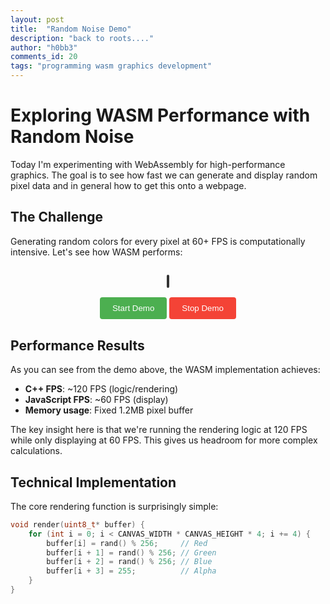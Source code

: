 ```yaml
---
layout: post
title:  "Random Noise Demo"
description: "back to roots...."
author: "h0bb3"
comments_id: 20
tags: "programming wasm graphics development"
---
```

# Exploring WASM Performance with Random Noise

Today I'm experimenting with WebAssembly for high-performance graphics. The goal is to see how fast we can generate and display random pixel data and in general how to get this onto a webpage.

## The Challenge

Generating random colors for every pixel at 60+ FPS is computationally intensive. Let's see how WASM performs:

<div style="text-align: center; margin: 30px 0;">
  <canvas id="demo-canvas" width="640" height="480" style="border: 2px solid #333; border-radius: 8px;"></canvas>
  <br><br>
  <button onclick="startDemo()" style="padding: 10px 20px; background: #4CAF50; color: white; border: none; border-radius: 4px; cursor: pointer;">Start Demo</button>
  <button onclick="stopDemo()" style="padding: 10px 20px; background: #f44336; color: white; border: none; border-radius: 4px; cursor: pointer;">Stop Demo</button>
</div>

## Performance Results

As you can see from the demo above, the WASM implementation achieves:

- **C++ FPS**: ~120 FPS (logic/rendering)
- **JavaScript FPS**: ~60 FPS (display)
- **Memory usage**: Fixed 1.2MB pixel buffer

The key insight here is that we're running the rendering logic at 120 FPS while only displaying at 60 FPS. This gives us headroom for more complex calculations.

## Technical Implementation

The core rendering function is surprisingly simple:

```cpp
void render(uint8_t* buffer) {
    for (int i = 0; i < CANVAS_WIDTH * CANVAS_HEIGHT * 4; i += 4) {
        buffer[i] = rand() % 256;     // Red
        buffer[i + 1] = rand() % 256; // Green
        buffer[i + 2] = rand() % 256; // Blue
        buffer[i + 3] = 255;          // Alpha
    }
}
```

<script src="/log/assets/wasm-demos/random-noise/demo.js"></script>

<script>
let wasmModule = null;
let isRunning = false;
let canvas = null;
let ctx = null;
let pixelBuffer = null;
let imageData = null;
let fpsCounter = 0;
let lastTime = 0;

// Initialize when page loads
window.addEventListener('load', () => {
    canvas = document.getElementById('demo-canvas');
    ctx = canvas.getContext('2d');
    
    // Wait for WASM module to be ready
    if (typeof Module !== 'undefined') {
        Module.onRuntimeInitialized = function() {
            wasmModule = Module;
            console.log('WASM module initialized');
            
            // Initialize the pixel buffer and image data
            const bufferSize = 640 * 480 * 4;
            imageData = ctx.createImageData(640, 480);
            
            // Start the rendering loop
            startRenderingLoop();
        };
    } else {
        console.error('WASM module not found');
    }
});

function startRenderingLoop() {
    function renderFrame() {
        if (wasmModule && wasmModule._getPixelBuffer) {
            // Get the pixel buffer from WASM
            const bufferPtr = wasmModule._getPixelBuffer();
            const buffer = new Uint8Array(wasmModule.HEAPU8.buffer, bufferPtr, 640 * 480 * 4);
            
            // Copy to image data
            imageData.data.set(buffer);
            
            // Draw to canvas
            ctx.putImageData(imageData, 0, 0);
            
            // Update FPS counter
            fpsCounter++;
            const currentTime = performance.now();
            if (currentTime - lastTime >= 1000) {
                const jsFps = fpsCounter * 1000 / (currentTime - lastTime);
                const cppFps = wasmModule._getCppFps ? wasmModule._getCppFps() : 0;
                console.log(`JS FPS: ${jsFps.toFixed(1)}, C++ FPS: ${cppFps.toFixed(1)}`);
                fpsCounter = 0;
                lastTime = currentTime;
            }
        }
        
        if (isRunning) {
            requestAnimationFrame(renderFrame);
        }
    }
    
    renderFrame();
}

function startDemo() {
    if (wasmModule && wasmModule._initDemo) {
        wasmModule._initDemo();
        isRunning = true;
        console.log('Demo started');
    } else {
        console.error('WASM module not ready');
    }
}

function stopDemo() {
    if (wasmModule && wasmModule._stopDemo) {
        wasmModule._stopDemo();
        isRunning = false;
        console.log('Demo stopped');
    }
}
</script>
